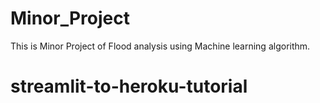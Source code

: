# Minor_Project
This is Minor Project of Flood analysis using Machine learning algorithm.
# streamlit-to-heroku-tutorial
